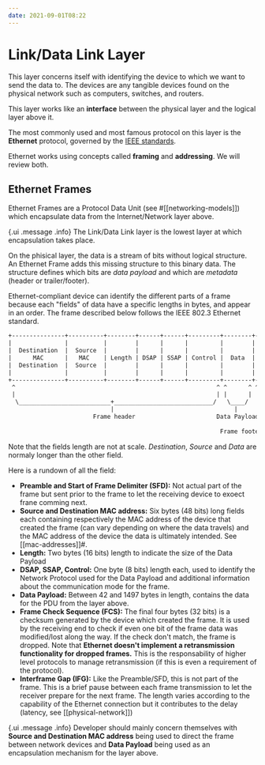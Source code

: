 ```yaml
---
date: 2021-09-01T08:22
---
```


# Link/Data Link Layer

This layer concerns itself with identifying the device to which we want to
send the data to. The devices are any tangible devices found on the
physical network such as computers, switches, and routers.

This layer works like an **interface** between the physical layer and the
logical layer above it.

The most commonly used and most famous protocol on this layer is the
**Ethernet** protocol, governed by the [IEEE
standards](https://standards.ieee.org/standard/802_3-2018.html).

Ethernet works using concepts called **framing** and **addressing**. We
will review both.

## Ethernet Frames

Ethernet Frames are a Protocol Data Unit (see #[[networking-models]]) which
encapsulate data from the Internet/Network layer above.

{.ui .message .info}
The Link/Data Link layer is the lowest layer at which encapsulation takes
place.

On the phisical layer, the data is a stream of bits without logical
structure. An Ethernet Frame adds this missing structure to this binary
data. The structure defines which bits are _data payload_ and which are
_metadata_ (header or trailer/footer).

Ethernet-compliant device can identify the different parts of a frame
because each "fields" of data have a specific lengths in bytes, and appear
in an order. The frame described below follows the IEEE 802.3 Ethernet
standard.

```txt
+---------------+----------+--------+------+------+---------+--------+-----+
|               |          |        |      |      |         |        |     |
|  Destination  |  Source  |        |      |      |         |        |     |
|      MAC      |   MAC    | Length | DSAP | SSAP | Control |  Data  | FCS |
|  Destination  |  Source  |        |      |      |         |        |     |
|               |          |        |      |      |         |        |     |
+---------------+----------+--------+------+------+---------+--------+-----+
 ^                                                         ^ ^      ^ ^   ^
 |                                                         | |      | |   |
  \__________________________+____________________________/   \____/   \_/
                             |                                  |       |
                        Frame header                       Data Payload |
                                                                        |
                                                            Frame footer/trailer
```

Note that the fields length are not at scale. _Destination_, _Source_ and
_Data_ are normaly longer than the other field.

Here is a rundown of all the field:

- **Preamble and Start of Frame Delimiter (SFD):** Not actual part of the
frame but sent prior to the frame to let the receiving device to exoect
frane comming next.
- **Source and Destination MAC address:** Six bytes (48 bits) long fields
each containing respectively the MAC address of the device that created the
frame (can vary depending on where the data travels) and the MAC address of
the device the data is ultimately intended. See [[mac-addresses]]#.
- **Length:** Two bytes (16 bits) length to indicate the size of the Data
Payload
- **DSAP, SSAP, Control:** One byte (8 bits) length each, used to identify
the Network Protocol used for the Data Payload and additional information
about the communication mode for the frame.
- **Data Payload:** Between 42 and 1497 bytes in length, contains the data
for the PDU from the layer above.
- **Frame Check Sequence (FCS):** The final four bytes (32 bits) is a
checksum generated by the device which created the frame. It is used by the
receiving end to check if even one bit of the frame data was modified/lost
along the way. If the check don't match, the frame is dropped. Note that
**Ethernet doesn't implement a retransmission functionality for dropped
frames.** This is the responsability of higher level protocols to manage
retransmission (if this is even a requirement of the protocol).
- **Interframe Gap (IFG):** Like the Preamble/SFD, this is not part of the
frame. This is a brief pause between each frame transmission to let the
receiver prepare for the next frame. The length varies according to the
capability of the Ethernet connection but it contributes to the delay
(latency, see [[physical-network]])

{.ui .message .info}
Developer should mainly concern themselves with **Source and Destination
MAC address** being used to direct the frame between network devices and
**Data Payload** being used as an encapsulation mechanism for the layer
above.
